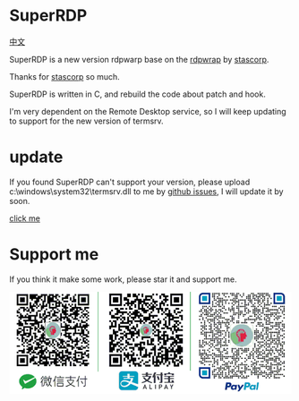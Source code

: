 # SuperRDP

[中文](README.md)

SuperRDP is a new version rdpwarp base on the [rdpwrap](https://github.com/stascorp/rdpwrap) by [stascorp](https://github.com/stascorp).

Thanks for [stascorp](https://github.com/stascorp) so much.

SuperRDP is written in C, and rebuild the code about patch and hook.

I'm very dependent on the Remote Desktop service, so I will keep updating to support for the new version of termsrv.

# update

If you found SuperRDP can't support your version, please upload c:\windows\system32\termsrv.dll to me by [github issues](https://github.com/anhkgg/SuperRDP/issues), I will update it by soon.

[click me](update.md)

# Support me

If you think it make some work, please star it and support me.

![img](pay.png)
